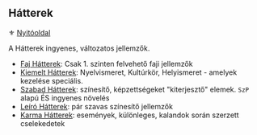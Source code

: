 ## Hátterek

<!-- tag: hatter__fortely -->

⚜️ [Nyitóoldal](start.md)

A Hátterek ingyenes, változatos jellemzők.

- [Faj Hátterek](041_faj_hatterek.md): Csak 1. szinten felvehető faji jellemzők
- [Kiemelt Hátterek](042_kiemelt_hatterek.md): Nyelvismeret, Kultúrkör, Helyismeret - amelyek kezelése speciális.
- [Szabad Hátterek](043_szabad_hatterek.md): színesítő, képzettségeket "kiterjesztő" elemek. `SzP` alapú ÉS ingyenes növelés
- [Leíró Hátterek](044_leiro_hatterek.md): pár szavas színesítő jellemzők
- [Karma Hátterek](045_karma_hatterek.md): események, különleges, kalandok során szerzett cselekedetek
